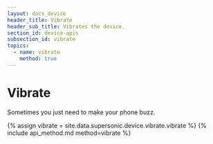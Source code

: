 ```yaml
---
layout: docs_device
header_title: Vibrate
header_sub_title: Vibrates the device.
section_id: device-apis
subsection_id: vibrate
topics:
  - name: vibrate
    method: true
---
```

# Vibrate

Sometimes you just need to make your phone buzz.

<section class="docs-section" id="vibrate">
{% assign vibrate = site.data.supersonic.device.vibrate.vibrate %}
{% include api_method.md method=vibrate %}
</section>
